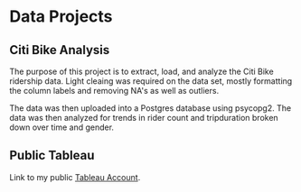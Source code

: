 # Data Projects

## Citi Bike Analysis

The purpose of this project is to extract, load, and analyze the Citi Bike ridership data. Light cleaing was required on the data set, mostly formatting the column labels and removing NA's as well as outliers. 

The data was then uploaded into a Postgres database using psycopg2. The data was then analyzed for trends in rider count and tripduration broken down over time and gender.



## Public Tableau

Link to my public [Tableau Account](https://public.tableau.com/app/profile/austin.marvin6543).
